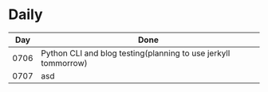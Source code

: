 # Daily

| Day | Done |
| --- | --- |
| 0706 | Python CLI and blog testing(planning to use jerkyll tommorrow) |
| 0707 | asd |
